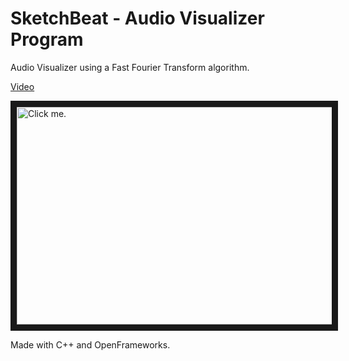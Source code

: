 SketchBeat - Audio Visualizer Program
==================
Audio Visualizer using a Fast Fourier Transform algorithm.

<a href="http://www.youtube.com/watch?v=AIplDxpbyRY"> Video </a>

<img src="https://raw.githubusercontent.com/satimidus/sketch_beat/master/img/esfera.png" 
alt="Click me." width="725" height="348" border="10" />

Made with C++ and OpenFrameworks.
